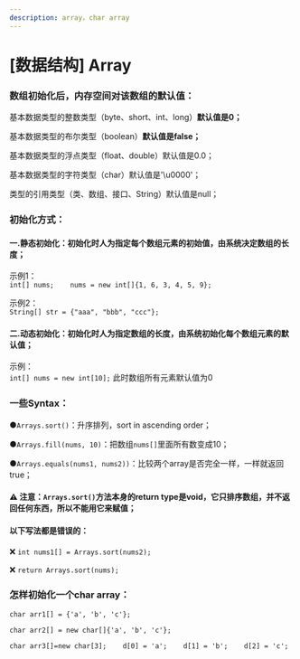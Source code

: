 ```yaml
---
description: array，char array
---
```


# \[数据结构\] Array

### 数组初始化后，内存空间对该数组的默认值：

基本数据类型的整数类型（byte、short、int、long）**默认值是0；** 

基本数据类型的布尔类型（boolean）**默认值是false；** 

基本数据类型的浮点类型（float、double）默认值是0.0； 

基本数据类型的字符类型（char）默认值是'\u0000'； 

类型的引用类型（类、数组、接口、String）默认值是null；



### 初始化方式： 

#### 一.静态初始化：初始化时人为指定每个数组元素的初始值，由系统决定数组的长度； 

示例1：   
`int[] nums;   
nums = new int[]{1, 6, 3, 4, 5, 9};` 

示例2：  
`String[] str = {"aaa", "bbb", "ccc"};`

#### 二.动态初始化：初始化时人为指定数组的长度，由系统初始化每个数组元素的默认值；

示例：   
`int[] nums = new int[10];` 此时数组所有元素默认值为0



### 一些Syntax：

●`Arrays.sort()`：升序排列，sort in ascending order；

●`Arrays.fill(nums, 10)`：把数组`nums[]`里面所有数变成10；

●`Arrays.equals(nums1, nums2))`：比较两个array是否完全一样，一样就返回true；



#### ⚠️  注意：`Arrays.sort()`方法本身的return type是void，它只排序数组，并不返回任何东西，所以不能用它来赋值；

#### 以下写法都是错误的：

❌   `int nums1[] = Arrays.sort(nums2);`

❌   `return Arrays.sort(nums);`





### 怎样初始化一个char array：

`char arr1[] = {'a', 'b', 'c'};`

`char arr2[] = new char[]{'a', 'b', 'c'};`

`char arr3[]=new char[3];   
d[0] = 'a';   
d[1] = 'b';   
d[2] = 'c';`





